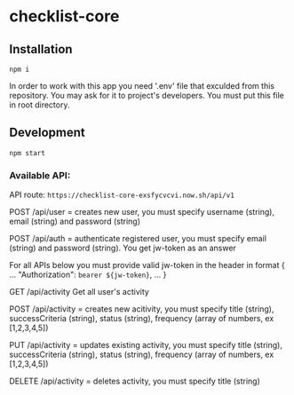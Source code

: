 # checklist-core

## Installation

```
npm i
```

In order to work with this app you need '.env' file that exculded from this repository. You may ask for it to project's developers. You must put this file in root directory.

## Development

```
npm start
```


### Available API:

API route: `https://checklist-core-exsfycvcvi.now.sh/api/v1`


POST   /api/user
= creates new user, you must specify
username (string), email (string) and password (string)


POST   /api/auth
= authenticate registered user, you must specify
email (string) and password (string). You get jw-token as an answer


For all APIs below you must provide valid jw-token in the header in format
{
  ...
  "Authorization": `bearer ${jw-token}`,
  ...
}


GET   /api/activity
Get all user's activity


POST  /api/activity
= creates new acitivity, you must specify
title (string), successCriteria (string), status (string), frequency (array of numbers, ex [1,2,3,4,5])


PUT   /api/activity
= updates existing activity, you must specify
title (string), successCriteria (string), status (string), frequency (array of numbers, ex [1,2,3,4,5])


DELETE /api/activity
= deletes activity, you must specify
title (string)
